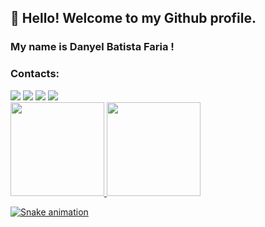 ## 👋 Hello! Welcome to my Github profile.
### My name is Danyel Batista Faria !

### Contacts:

<div>
<a href="https://instagram.com/danyel_bf" target="_blank"><img src="https://img.shields.io/badge/-Instagram-%23E4405F?style=for-the-badge&logo=instagram&logoColor=white" target="_blank"></a>
<a href="https://www.twitch.tv/danydanyy" target="_blank"><img src="https://img.shields.io/badge/Twitch-9146FF?style=for-the-badge&logo=twitch&logoColor=white" target="_blank"></a>
<a href = "mailto:danyelbatista.si@gmail.com"><img src="https://img.shields.io/badge/Gmail-D14836?style=for-the-badge&logo=gmail&logoColor=white" target="_blank"></a>
<a href="https://www.linkedin.com/in/DanyelBatistaFaria" target="_blank"><img src="https://img.shields.io/badge/-LinkedIn-%230077B5?style=for-the-badge&logo=linkedin&logoColor=white" target="_blank"></a>   
</div>

<div>
<a href="https://github.com/DanyelBatistaFaria">
<img height="150em" src="https://github-readme-stats.vercel.app/api/top-langs/?username=DanyelBatistaFaria&layout=compact&langs_count=7&theme=dracula"/>
<img height="150em" src="https://github-readme-stats.vercel.app/api?username=DanyelBatistaFaria&show_icons=true&theme=dracula&include_all_commits=true&count_private=true"/>
</div>
 
 ![Snake animation](https://github.com/DanyelBatistaFaria/DanyelBatistaFaria/blob/output/github-contribution-grid-snake.svg)
